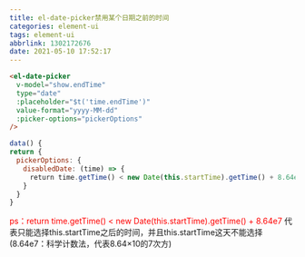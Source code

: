 ```yaml
---
title: el-date-picker禁用某个日期之前的时间
categories: element-ui
tags: element-ui
abbrlink: 1302172676
date: 2021-05-10 17:52:17
---
```


```html
<el-date-picker
　v-model="show.endTime"
　type="date"
　:placeholder="$t('time.endTime')"
　value-format="yyyy-MM-dd"
　:picker-options="pickerOptions"
/>
```

```javascript
data() {
return {
　pickerOptions: {
　　disabledDate: (time) => {
　　　return time.getTime() < new Date(this.startTime).getTime() + 8.64e7
　　}
　}    
}
```

<font color="#ff0000">ps：return&nbsp;time.getTime()&nbsp;<&nbsp;new&nbsp;Date(this.startTime).getTime()&nbsp;+&nbsp;8.64e7</font> 代表只能选择this.startTime之后的时间，并且this.startTime这天不能选择 (8.64e7：科学计数法，代表8.64×10的7次方)